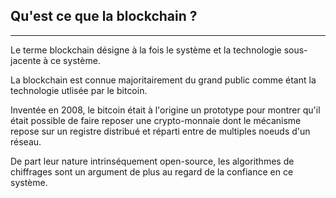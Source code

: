 ## Qu'est ce que la blockchain ?
---

Le terme blockchain désigne à la fois le système et la technologie sous-jacente à ce système.

La blockchain est connue majoritairement du grand public comme étant 
la technologie utlisée par le bitcoin.

Inventée en 2008, le bitcoin était à l'origine un prototype pour montrer qu'il était possible de faire
reposer une crypto-monnaie dont le mécanisme repose sur un registre distribué et réparti 
entre de multiples noeuds d'un réseau.

De part leur nature intrinséquement open-source, les algorithmes de chiffrages sont un argument de plus
au regard de la confiance en ce système.



